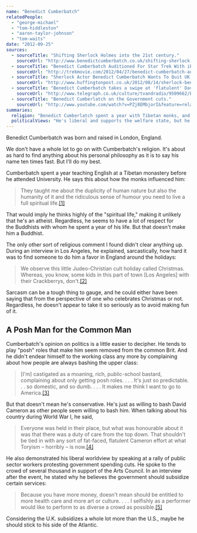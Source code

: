 ```yaml
---
name: "Benedict Cumberbatch"
relatedPeople:
  - "george-michael"
  - "tom-hiddleston"
  - "aaron-taylor-johnson"
  - "tom-waits"
date: "2012-09-25"
sources:
  - sourceTitle: "Shifting Sherlock Holmes into the 21st century."
    sourceUrl: "http://www.benedictcumberbatch.co.uk/shifting-sherlock-holmes-in.html"
  - sourceTitle: "Benedict Cumberbatch Auditioned For Star Trek With iPhone + Talks About Shooting At Bud Plant."
    sourceUrl: "http://trekmovie.com/2012/04/27/benedict-cumberbatch-auditioned-for-star-trek-sequel-with-iphone/"
  - sourceTitle: "Sherlock Actor Benedict Cumberbatch Wants To Quit UK Over 'Posh-Bashing.'"
    sourceUrl: "http://www.huffingtonpost.co.uk/2012/08/14/sherlock-benedict-cumberbatch-posh_n_1774576.html"
  - sourceTitle: "Benedict Cumberbatch takes a swipe at 'flatulent' David Cameron."
    sourceUrl: "http://www.telegraph.co.uk/culture/tvandradio/9509662/Benedict-Cumberbatch-takes-a-swipe-at-flatulent-David-Cameron.html"
  - sourceTitle: "Benedict Cumberlatch on the Government cuts."
    sourceUrl: "http://www.youtube.com/watch?v=PZj8EMbjorI&feature=related"
summaries:
  religion: "Benedict Cumberlatch spent a year with Tibetan monks, and makes fun of Christmas, but is utterly ambiguous about his own faith."
  politicalViews: "He's liberal and supports the welfare state, but he doesn't like it when people make fun of him being rich."
---
```


Benedict Cumberbatch was born and raised in London, England.

We don't have a whole lot to go on with Cumberbatch's religion. It's about as hard to find anything about his personal philosophy as it is to say his name ten times fast. But I'll do my best.

Cumberbatch spent a year teaching English at a Tibetan monastery before he attended University. He says this about how the monks influenced him:

>They taught me about the duplicity of human nature but also the humanity of it and the ridiculous sense of humour you need to live a full spiritual life.<a class="source-citation" href="#http%3A%2F%2Fwww.benedictcumberbatch.co.uk%2Fshifting-sherlock-holmes-in.html" title="Shifting Sherlock Holmes into the 21st century.">[1]</a>

That would imply he thinks highly of the "spiritual life," making it unlikely that he's an atheist. Regardless, he seems to have a lot of respect for the Buddhists with whom he spent a year of his life. But that doesn't make him a Buddhist.

The only other sort of religious comment I found didn't clear anything up. During an interview in Los Angeles, he explained, sarcastically, how hard it was to find someone to do him a favor in England around the holidays:

>We observe this little Judeo-Christian cult holiday called Christmas. Whereas, you know, some kids in this part of town [Los Angeles] with their Crackberrys, don't.<a class="source-citation" href="#http%3A%2F%2Ftrekmovie.com%2F2012%2F04%2F27%2Fbenedict-cumberbatch-auditioned-for-star-trek-sequel-with-iphone%2F" title="Benedict Cumberbatch Auditioned For Star Trek With iPhone + Talks About Shooting At Bud Plant.">[2]</a>

Sarcasm can be a tough thing to gauge, and he could either have been saying that from the perspective of one who celebrates Christmas or not. Regardless, he doesn't appear to take it so seriously as to avoid making fun of it.


## A Posh Man for the Common Man

Cumberbatch's opinion on politics is a little easier to decipher. He tends to play "posh" roles that make him seem removed from the common Brit. And he didn't endear himself to the working class any more by complaining about how people are always bashing the upper class:

>[I'm] castigated as a moaning, rich, public-school bastard, complaining about only getting posh roles. . . . It's just so predictable. . . so domestic, and so dumb. . . . It makes me think I want to go to America.<a class="source-citation" href="#http%3A%2F%2Fwww.huffingtonpost.co.uk%2F2012%2F08%2F14%2Fsherlock-benedict-cumberbatch-posh_n_1774576.html" title="Sherlock Actor Benedict Cumberbatch Wants To Quit UK Over &apos;Posh-Bashing.&apos;">[3]</a>

But that doesn't mean he's conservative. He's just as willing to bash David Cameron as other people seem willing to bash him. When talking about his country during World War I, he said,

>Everyone was held in their place, but what was honourable about it was that there was a duty of care from the top down. That shouldn't be tied in with any sort of fat-faced, flatulent Cameron effort at what Toryism – horribly – is now.<a class="source-citation" href="#http%3A%2F%2Fwww.telegraph.co.uk%2Fculture%2Ftvandradio%2F9509662%2FBenedict-Cumberbatch-takes-a-swipe-at-flatulent-David-Cameron.html" title="Benedict Cumberbatch takes a swipe at &apos;flatulent&apos; David Cameron.">[4]</a>

He also demonstrated his liberal worldview by speaking at a rally of public sector workers protesting government spending cuts. He spoke to the crowd of several thousand in support of the Arts Council. In an interview after the event, he stated why he believes the government should subsidize certain services:

>Because you have more money, doesn't mean should be entitled to more health care and more art or culture. . . . I selfishly as a performer would like to perform to as diverse a crowd as possible.<a class="source-citation" href="#http%3A%2F%2Fwww.youtube.com%2Fwatch%3Fv%3DPZj8EMbjorI%26feature%3Drelated" title="Benedict Cumberlatch on the Government cuts.">[5]</a>

Considering the U.K. subsidizes a whole lot more than the U.S., maybe he should stick to his side of the Atlantic.